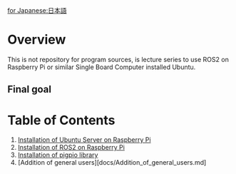 [for Japanese:日本語](docs/README_JP.md)

# Overview

This is not repository for program sources, is lecture series to use ROS2 on Raspberry Pi or similar Single Board Computer installed Ubuntu.
## Final goal

# Table of Contents

1. [Installation of Ubuntu Server on Raspberry Pi](docs/Installation_of_UbuntuServer_on_RaspberryPi.md)
1. [Installation of ROS2 on Raspberry Pi](docs/Installation_of_ROS2_on_RaspberryPi.md)
1. [Installation of pigpio library](docs/Installation_of_pigpio_library.md)
1. [Addition of general users][docs/Addition_of_general_users.md]
